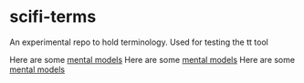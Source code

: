 # scifi-terms
An experimental repo to hold terminology. Used for testing the tt tool

Here are some [mental models](@ctwg:mental-models)
Here are some [mental models]($ctwg:mental-models)
Here are some [mental models](#ctwg@mental-models)
